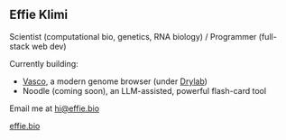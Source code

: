 
## Effie Klimi

Scientist (computational bio, genetics, RNA biology) / Programmer (full-stack web dev)

Currently building: 
- [Vasco](https://vasco-drylab.vercel.app), a modern genome browser (under [Drylab](https://drylab-inc.github.io))
- Noodle (coming soon), an LLM-assisted, powerful flash-card tool


Email me at [hi@effie.bio](mailto:hi@effie.bio)

[effie.bio](https://effie.bio)

<!--
**effieklimi/effieklimi** is a ✨ _special_ ✨ repository because its `README.md` (this file) appears on your GitHub profile.

Here are some ideas to get you started:

- 🔭 I’m currently working on ...
- 🌱 I’m currently learning ...
- 👯 I’m looking to collaborate on ...
- 🤔 I’m looking for help with ...
- 💬 Ask me about ...
- 📫 How to reach me: ...
- 😄 Pronouns: ...
- ⚡ Fun fact: ...
-->
